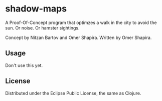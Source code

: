 # shadow-maps

A Proof-Of-Concept program that optimzes a walk in the city to avoid the sun. Or noise. Or hamster sightings.

Concept by Nitzan Bartov and Omer Shapira.
Written by Omer Shapira.

## Usage

Don't use this yet.

## License

Distributed under the Eclipse Public License, the same as Clojure.
